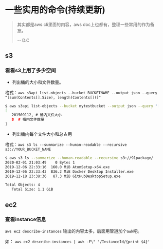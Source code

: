 # 一些实用的命令(持续更新)

> 其实都是aws cli里面的内容，aws doc上也都有，整理一些常用的作为备忘。
>
> -- D.C

## s3

### 看看s3上用了多少空间

- 列出桶的大小和文件数量。

格式：`aws s3api list-objects --bucket BUCKETNAME --output json --query "[sum(Contents[].Size), length(Contents[])]"`

```bash
$ aws s3api list-objects --bucket mytestbucket --output json --query "[sum(Contents[].Size), length(Contents[])]"
[
   201509112, # 桶内文件大小
   8  # 桶内文件数量
]
```

- 列出桶内每个文件大小和总占用

格式：`aws s3 ls --summarize --human-readable --recursive s3://YOUR_BUCKET_NAME`   

```bash
$ aws s3 ls --summarize --human-readable --recursive s3://91package/
2020-02-01 21:03:49    0 Bytes 1
2019-12-06 22:33:16  160.0 MiB AtomSetup-x64.exe
2019-12-06 22:33:43  836.2 MiB Docker Desktop Installer.exe
2019-12-18 23:38:36   87.3 MiB GitHubDesktopSetup.exe

Total Objects: 4
   Total Size: 1.1 GiB
```

## ec2

### 查看instance信息

`aws ec2 describe-instances` 输出的内容太多，后面用管道加个`awk`吧。

如：
`aws ec2 describe-instances | awk -F\" '/InstanceId/{print $4}'`
